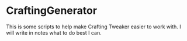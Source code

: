 # CraftingGenerator
This is some scripts to help make Crafting Tweaker easier to work with. I will write in notes what to do best I can. 
